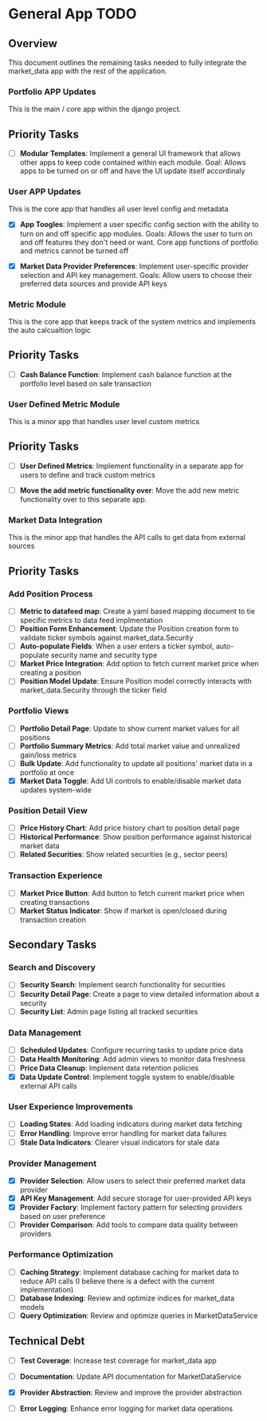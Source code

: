 # General App TODO

## Overview
This document outlines the remaining tasks needed to fully integrate the market_data app with the rest of the application.


### Portfolio APP Updates
This is the main / core app within the django project.

## Priority Tasks

- [ ] **Modular Templates**: Implement a general UI framework that allows other apps to keep code contained within each module.
    Goal: Allows apps to be turned on or off and have the UI update itself accordinaly


### User APP Updates
This is the core app that handles all user level config and metadata

- [X] **App Toogles**: Implement a user specific config section with the ability to turn on and off specific app modules.
    Goals: Allows the user to turn on and off features they don't need or want. Core app functions of portfolio and metrics cannot be turned off
- [X] **Market Data Provider Preferences**: Implement user-specific provider selection and API key management.
    Goals: Allow users to choose their preferred data sources and provide API keys


### Metric Module
This is the core app that keeps track of the system metrics and implements the auto calcualtion logic

## Priority Tasks

- [ ] **Cash Balance Function**: Implement cash balance function at the portfolio level based on sale transaction


### User Defined Metric Module
This is a minor app that handles user level custom metrics

## Priority Tasks

- [ ] **User Defined Metrics**: Implement functionality in a separate app for users to define and track custom metrics
- [ ] **Move the add metric functionality over**: Move the add new metric functionality over to this separate app.


### Market Data Integration
This is the minor app that handles the API calls to get data from external sources

## Priority Tasks

### Add Position Process
- [ ] **Metric to datafeed map**: Create a yaml based mapping document to tie specific metrics to data feed implmentation
- [ ] **Position Form Enhancement**: Update the Position creation form to validate ticker symbols against market_data.Security
- [ ] **Auto-populate Fields**: When a user enters a ticker symbol, auto-populate security name and security type
- [ ] **Market Price Integration**: Add option to fetch current market price when creating a position
- [ ] **Position Model Update**: Ensure Position model correctly interacts with market_data.Security through the ticker field

### Portfolio Views
- [ ] **Portfolio Detail Page**: Update to show current market values for all positions
- [ ] **Portfolio Summary Metrics**: Add total market value and unrealized gain/loss metrics
- [ ] **Bulk Update**: Add functionality to update all positions' market data in a portfolio at once
- [x] **Market Data Toggle**: Add UI controls to enable/disable market data updates system-wide

### Position Detail View
- [ ] **Price History Chart**: Add price history chart to position detail page
- [ ] **Historical Performance**: Show position performance against historical market data
- [ ] **Related Securities**: Show related securities (e.g., sector peers)

### Transaction Experience
- [ ] **Market Price Button**: Add button to fetch current market price when creating transactions
- [ ] **Market Status Indicator**: Show if market is open/closed during transaction creation

## Secondary Tasks

### Search and Discovery
- [ ] **Security Search**: Implement search functionality for securities
- [ ] **Security Detail Page**: Create a page to view detailed information about a security
- [ ] **Security List**: Admin page listing all tracked securities

### Data Management
- [ ] **Scheduled Updates**: Configure recurring tasks to update price data
- [ ] **Data Health Monitoring**: Add admin views to monitor data freshness
- [ ] **Price Data Cleanup**: Implement data retention policies
- [x] **Data Update Control**: Implement toggle system to enable/disable external API calls

### User Experience Improvements
- [ ] **Loading States**: Add loading indicators during market data fetching
- [ ] **Error Handling**: Improve error handling for market data failures
- [ ] **Stale Data Indicators**: Clearer visual indicators for stale data

### Provider Management
- [x] **Provider Selection**: Allow users to select their preferred market data provider
- [x] **API Key Management**: Add secure storage for user-provided API keys
- [x] **Provider Factory**: Implement factory pattern for selecting providers based on user preference
- [ ] **Provider Comparison**: Add tools to compare data quality between providers

### Performance Optimization
- [ ] **Caching Strategy**: Implement database caching for market data to reduce API calls (I believe there is a defect with the current implementation)
- [ ] **Database Indexing**: Review and optimize indices for market_data models
- [ ] **Query Optimization**: Review and optimize queries in MarketDataService

## Technical Debt
- [ ] **Test Coverage**: Increase test coverage for market_data app
- [ ] **Documentation**: Update API documentation for MarketDataService
- [x] **Provider Abstraction**: Review and improve the provider abstraction
- [ ] **Error Logging**: Enhance error logging for market data operations

